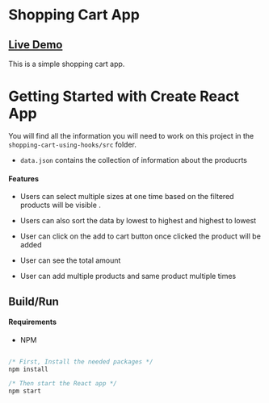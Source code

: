 <h1>Shopping Cart App</h1>

 ## [Live Demo](https://shopping-cart-using-hooks-nu.vercel.app/)

This is a simple shopping cart app.

# Getting Started with Create React App
You will find all the information you will need to work on this project in the `shopping-cart-using-hooks/src` folder.
- `data.json` contains the collection of information about the producrts

#### Features

- Users can select multiple sizes at one time based on the filtered products will be visible . 
  
- Users can also sort the data by lowest to highest and highest to lowest

- User can click on the add to cart button once clicked the product will be added

- User can see the total amount

- User can add multiple products and same product multiple times

## Build/Run

#### Requirements

- NPM

```javascript

/* First, Install the needed packages */
npm install

/* Then start the React app */
npm start

```


 
 















